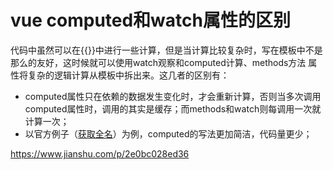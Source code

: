 # vue computed和watch属性的区别

代码中虽然可以在{{}}中进行一些计算，但是当计算比较复杂时，写在模板中不是那么的友好，这时候就可以使用watch观察和computed计算、methods方法 属性将复杂的逻辑计算从模板中拆出来。这几者的区别有：

- computed属性只在依赖的数据发生变化时，才会重新计算，否则当多次调用computed属性时，调用的其实是缓存；而methods和watch则每调用一次就计算一次；
- 以官方例子（[获取全名](https://link.jianshu.com/?t=https://cn.vuejs.org/v2/guide/computed.html#%E8%AE%A1%E7%AE%97%E5%B1%9E%E6%80%A7-vs-Methods)）为例，computed的写法更加简洁，代码量更少；





https://www.jianshu.com/p/2e0bc028ed36
